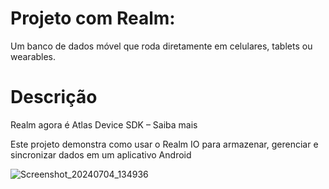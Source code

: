 # Projeto com Realm: 
Um banco de dados móvel que roda diretamente em celulares, tablets ou wearables.

# Descrição 
Realm agora é Atlas Device SDK – Saiba mais 

Este projeto demonstra como usar o Realm IO para armazenar, gerenciar e sincronizar dados em um aplicativo Android

![Screenshot_20240704_134936](https://github.com/felipe-matos/RealmApp/assets/70587403/290be992-fc57-485a-b293-e326455d8ac9)
